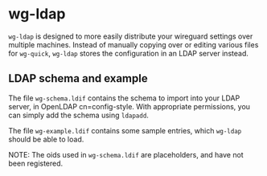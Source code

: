 # wg-ldap

`wg-ldap` is designed to more easily distribute your wireguard settings over multiple machines.
Instead of manually copying over or editing various files for `wg-quick`, `wg-ldap` stores the configuration in an LDAP server instead.

## LDAP schema and example

The file `wg-schema.ldif` contains the schema to import into your LDAP server, in OpenLDAP cn=config-style.
With appropriate permissions, you can simply add the schema using `ldapadd`.

The file `wg-example.ldif` contains some sample entries, which `wg-ldap` should be able to load.

NOTE: The oids used in `wg-schema.ldif` are placeholders, and have not been registered.